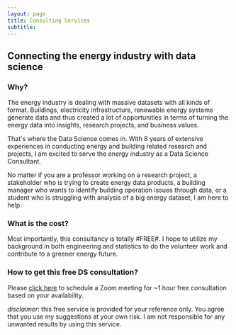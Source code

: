 ```yaml
---
layout: page
title: Consulting Services
subtitle: 
---
```


## Connecting the energy industry with data science

### Why?
The energy industry is dealing with massive datasets with all kinds of format. Buildings, electricity infrastructure, renewable energy systems generate data and thus created a lot of opportunities in terms of turning the energy data into insights, research projects, and business values.  

That's where the Data Science comes in. With 8 years of extensive experiences in conducting energy and building related research and projects, I am excited to serve the energy industry as a Data Science Consultant.

No matter if you are a professor working on a research project, a stakeholder who is trying to create energy data products, a building manager who wants to identify building operation issues through data, or a student who is struggling with analysis of a big energy dataset, I am here to help.

### What is the cost?
Most importantly, this consultancy is totally #FREE#. I hope to utilize my background in both engineering and statistics to do the volunteer work and contribute to a greener energy future. 

### How to get this free DS consultation?
Please [click here](https://calendly.com/mingjie_zhao/60min) to schedule a Zoom meeting for ~1 hour free consultation based on your availability.

*disclaimer*: this free service is provided for your reference only. You agree that you use my suggestions at your own risk. I am not responsible for any unwanted results by using this service.
